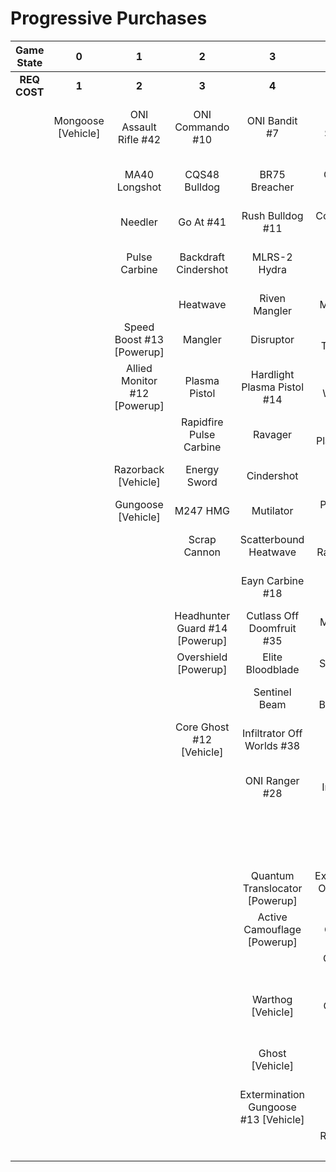# Progressive Purchases

| **Game State** |       **0**        |            **1**             |             **2**              |                **3**                 |              **4**              |            **5**             |              **6**              |                            |                              |
| :------------: | :----------------: | :--------------------------: | :----------------------------: | :----------------------------------: | :-----------------------------: | :--------------------------: | :-----------------------------: | :------------------------: | :--------------------------: |
|  **REQ COST**  |       **1**        |            **2**             |             **3**              |                **4**                 |              **5**              |            **6**             |              **7**              |           **8**            |            **9**             |
|                | Mongoose [Vehicle] |    ONI Assault Rifle #42     |        ONI Commando #10        |            ONI Bandit #7             |        Key Off Speed #2         |       Striker Sidekick       |       Tovarus Artifice #8       |    Guard Off Doisac #40    |    Banish Off Balaho #43     |
|                |                    |        MA40 Longshot         |         CQS48 Bulldog          |            BR75 Breacher             |       ONI Battle Rifle #6       |       Impact Commando        |         Headhunter #48          | Artifact Off Tremonius #49 |      Scorpion Shot #47       |
|                |                    |           Needler            |           Go At #41            |           Rush Bulldog #11           |       Convergence Bulldog       |        Pursuit Hydra         |       The Final Token #25       |        Valkyrie #13        |                              |
|                |                    |        Pulse Carbine         |      Backdraft Cindershot      |             MLRS-2 Hydra             |       Valor Off Dinh #12        |    Knight Off Zeretus #39    |        Calcine Disruptor        |      Rushdown Hammer       | Banishing Wasp #17 [Vehicle] |
|                |                    |                              |            Heatwave            |            Riven Mangler             |            M41 SPNKr            |         M41 Tracker          |      Attack Off Iratus #20      |                            |                              |
|                |                    |  Speed Boost #13 [Powerup]   |            Mangler             |              Disruptor               |       Tripple Threat #23        |        Fuel Rod SPNKr        |       Stalker Rifle Ultra       |      Wraith [Vehicle]      |                              |
|                |                    | Allied Monitor #12 [Powerup] |         Plasma Pistol          |     Hardlight Plasma Pistol #14      |       Decaying World #21        |     Spartan Sandwich #32     |       Purging Shock Rifle       |     Scorpion [Vehicle]     |                              |
|                |                    |                              |    Rapidfire Pulse Carbine     |               Ravager                |      Unbound Plasma Pistol      |       S7 Sniper Rifle        |       Doom Off Reach #30        | Phantom Wasp #16 [Vehicle] |                              |
|                |                    |     Razorback [Vehicle]      |          Energy Sword          |              Cindershot              |        Pinpoint Needler         |   Reward Off Hyperius #46    |    Sentry Off Writh Kul #34     |                            |                              |
|                |                    |      Gungoose [Vehicle]      |            M247 HMG            |              Mutilator               |         Pulse Wave #16          |      S7 Flexfire Sniper      |        Diminsher of Hope        |                            |                              |
|                |                    |                              |          Scrap Cannon          |        Scatterbound Heatwave         |       Zealot Ravager #19        |     Arcane Sentinel Beam     |    Exterminating Hazard #15     |                            |                              |
|                |                    |                              |                                |           Eayn Carbine #18           |         Ravager Rebound         |     Phantom Assassin #26     |                                 |                            |                              |
|                |                    |                              | Headhunter Guard #14 [Powerup] |      Cutlass Off Doomfruit #35       |         Myriad Arm #22          |        Gravity Hammer        |         Wasp [Vehicle]          |                            |                              |
|                |                    |                              |      Overshield [Powerup]      |           Elite Bloodblade           |          Stalker Rifle          |         Shock Rifle          |        Banshee [Vehicle]        |                            |                              |
|                |                    |                              |                                |            Sentinel Beam             |      Shot Off Barroth #17       |       Scout Skewer #27       | Fusion Rocket Hog #14 [Vehicle] |                            |                              |
|                |                    |                              |    Core Ghost #12 [Vehicle]    |      Infiltrator Off Worlds #38      |             Skewer              |       Volatile Skewer        |                                 |                            |                              |
|                |                    |                              |                                |            ONI Ranger #28            |     Broken Installation #44     |  Power Off Jega Rdomnai #36  |                                 |                            |                              |
|                |                    |                              |                                |                                      |      Duelist Energy Sword       | Defender off Sanghelios #33  |                                 |                            |                              |
|                |                    |                              |                                |    Quantum Translocator [Powerup]    | Extermination Off Infection #24 |                              |                                 |                            |                              |
|                |                    |                              |                                |     Active Camouflage [Powerup]      |     Spike Off Ordo 'Mal #37     |  Health Steal #11 [Powerup]  |                                 |                            |                              |
|                |                    |                              |                                |                                      |         ONI Turret #29          |                              |                                 |                            |                              |
|                |                    |                              |                                |          Warthog [Vehicle]           |        The Champion #31         |  Core Banshee #11 [Vehicle]  |                                 |                            |                              |
|                |                    |                              |                                |           Ghost [Vehicle]            |          Plasma Cannon          | Plasma Warthog #15 [Vehicle] |                                 |                            |                              |
|                |                    |                              |                                | Extermination Gungoose #13 [Vehicle] |                                 |                              |                                 |                            |                              |
|                |                    |                              |                                |                                      |      Rocket Hog [Vehicle]       |                              |                                 |                            |                              |
|                |                    |                              |                                |                                      |                                 |                              |                                 |                            |                              |
